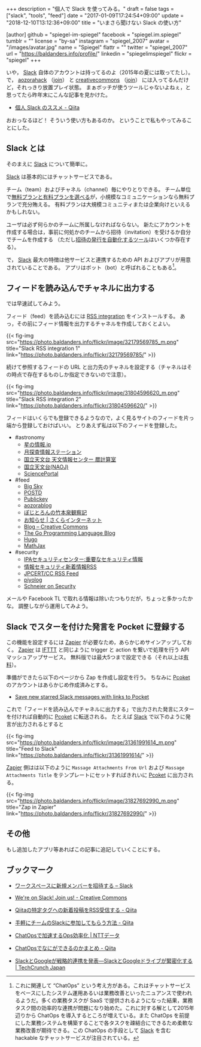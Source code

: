 +++
description = "個人で Slack を使ってみる。"
draft = false
tags = ["slack", "tools", "feed"]
date = "2017-01-09T17:24:54+09:00"
update = "2018-12-10T13:12:36+09:00"
title = "いまさら聞けない Slack の使い方"

[author]
  github = "spiegel-im-spiegel"
  facebook = "spiegel.im.spiegel"
  tumblr = ""
  license = "by-sa"
  instagram = "spiegel_2007"
  avatar = "/images/avatar.jpg"
  name = "Spiegel"
  flattr = ""
  twitter = "spiegel_2007"
  url = "https://baldanders.info/profile/"
  linkedin = "spiegelimspiegel"
  flickr = "spiegel"
+++

いや， [Slack] 自体のアカウントは持ってるのよ（2015年の夏には取ってたし）。
で， [aozorahack] （[join](https://aozoraslackin.herokuapp.com/)） と [creativecommons] （[join](https://slack-signup.creativecommons.org/)） には入ってるんだけど，それっきり放置プレイ状態。
まぁボッチが使うツールじゃないよねぇ，と思ってたら昨年末にこんな記事を見かけた。

- [個人 Slack のススメ - Qiita](http://qiita.com/saitotak/items/ac0eb7ddc0d8d83cbe91)

おおっなるほど！ そういう使い方もあるのか。
ということで私もやってみることにした。

## Slack とは

そのまえに [Slack] について簡単に。

[Slack] は基本的にはチャットサービスである。

チーム（team）およびチャネル（channel）毎にやりとりできる。
チーム単位で[無料プランと有料プランを選べる](https://slack.com/pricing)が，小規模なコミュニケーションなら無料プランで充分賄える。
有料プランは大規模コミュニティまたは企業向けといえるかもしれない。

ユーザは必ず何らかのチームに所属しなければならない。
新たにアカウントを作成する場合は，事前に何処かのチームから招待（invitation）を受けるか自分でチームを作成する
（ただし[招待の発行を自動化するツール](http://qiita.com/homata/items/d809e7489b4d14f0768b "手軽にチームのSlackに参加してもらう方法 - Qiita")はいくつか存在する）。

で， [Slack] 最大の特徴は他サービスと連携するための API およびアプリが用意されていることである。
アプリはボット（bot）と呼ばれることもある[^co]。

[^co]: これに関連して “ChatOps” という考え方がある。これはチャットサービスをベースにしたシステム運用あるいは業務改善といったニュアンスで使われるようだ。多くの業務タスクが SaaS で提供されるようになった結果，業務タスク間の効率的な連携が問題になり始めた。これに対する解として2015年辺りから ChatOps を導入するところが増えている。また ChatOps を前提にした業務システムを構築することで各タスクを疎結合にできるため柔軟な業務改善が期待できる。この ChatOps の手段として [Slack] を含む hackable なチャットサービスが注目されている。

## フィードを読み込んでチャネルに出力する

では早速試してみよう。

フィード（feed）を読み込むには [RSS integration](https://slack.com/apps/A0F81R7U7-rss) をインストールする。
あっ，その前にフィード情報を出力するチャネルを作成しておくとよい。

{{< fig-img src="https://photo.baldanders.info/flickr/image/32179569785_m.png" title="Slack RSS integration 1" link="https://photo.baldanders.info/flickr/32179569785/" >}}

続けて参照するフィードの URL と出力先のチャネルを設定する（チャネルはその時点で存在するものしか指定できないので注意）。

{{< fig-img src="https://photo.baldanders.info/flickr/image/31804596620_m.png" title="Slack RSS integration 2" link="https://photo.baldanders.info/flickr/31804596620/" >}}

フィードはいくらでも登録できるようなので，よく見るサイトのフィードを片っ端から登録しておけばいい。
とりあえず私は以下のフィードを登録した。

- #astronomy
    - [星の情報.jp](https://news.local-group.jp/rss.rdf)
    - [月探査情報ステーション](http://moonstation.jp/feed)
    - [国立天文台 天文情報センター 暦計算室](http://eco.mtk.nao.ac.jp/koyomi/site/koyomi.rdf)
    - [国立天文台(NAOJ)](http://www.nao.ac.jp/atom.xml)
    - [SciencePortal](http://scienceportal.jst.go.jp/rss/news.rdf)
- #feed
    - [Big Sky](http://mattn.kaoriya.net/index.rss)
    - [POSTD](http://postd.cc/feed/)
    - [Publickey](http://www.publickey1.jp/atom.xml)
    - [aozorablog](http://www.aozora.gr.jp/aozorablog/?feed=atom)
    - [ぽじとろんの竹本泉観察記](http://rss.exblog.jp/rss/exblog/positron/index.xml)
    - [お知らせ | さくらインターネット](https://www.sakura.ad.jp/rss/info.rdf)
    - [Blog – Creative Commons](https://creativecommons.org/blog/feed/)
    - [The Go Programming Language Blog](https://blog.golang.org/feed.atom)
    - [Hugo](https://gohugo.io/index.xml "The world’s fastest framework for building websites | Hugo")
    - [MathJax](https://www.mathjax.org/feed.xml)
- #security
    - [IPAセキュリティセンター:重要なセキュリティ情報](https://www.ipa.go.jp/security/rss/alert.rdf)
    - [情報セキュリティ新着情報RSS](https://www.ipa.go.jp/security/rss/info.rdf)
    - [JPCERT/CC RSS Feed](https://www.jpcert.or.jp/rss/jpcert.rdf)
    - [piyolog](http://d.hatena.ne.jp/Kango/rss)
    - [Schneier on Security](https://www.schneier.com/blog/atom.xml)

メールや Facebook TL で取れる情報は除いたつもりだが，ちょっと多かったかな。
調整しながら運用してみよう。

## Slack でスターを付けた発言を Pocket に登録する

この機能を設定するには [Zapier] が必要なため，あらかじめサインアップしておく。
[Zapier] は [IFTTT] と同じように trigger と action を繋いで処理を行う API マッシュアップサービス。
無料版では最大5つまで設定できる（それ以上は[有料](https://slack.com/pricing)）。

準備ができたら以下のページから Zap を作成し設定を行う。
ちなみに [Pcoket] のアカウントはあらかじめ作成済みとする。

- [Save new starred Slack messages with links to Pocket](https://zapier.com/app/editor/template/1702)

これで「フィードを読み込んでチャネルに出力する」で出力された発言にスターを付ければ自動的に [Pcoket] に転送される。
たとえば [Slack] で以下のように発言が出力されるとすると

{{< fig-img src="https://photo.baldanders.info/flickr/image/31361991614_m.png" title="Feed to Slack" link="https://photo.baldanders.info/flickr/31361991614/" >}}

[Zapier] 側はは以下のように `Massage Attachments From Url` および `Massage Attachments Title` をテンプレートにセットすればきれいに [Pcoket] に出力される。

{{< fig-img src="https://photo.baldanders.info/flickr/image/31827692990_m.png" title="Zap in Zapier" link="https://photo.baldanders.info/flickr/31827692990/" >}}

## その他

もし追加したアプリ等あればこの記事に追記していくことにする。

## ブックマーク

- [ワークスペースに新規メンバーを招待する – Slack](https://get.slack.help/hc/ja/articles/201330256-Invite-new-members-to-your-Slack-team)

- [We're on Slack! Join us! - Creative Commons](https://creativecommons.org/2016/10/18/slack-announcement/)
- [Qiitaの特定タグへの新着投稿をRSS受信する - Qiita](http://qiita.com/takecy/items/7e587e91aa2574926299)
- [手軽にチームのSlackに参加してもらう方法 - Qiita](http://qiita.com/homata/items/d809e7489b4d14f0768b)
- [ChatOpsで加速するOps効率化 | NTTデータ](http://www.nttdata.com/jp/ja/insights/trend_keyword/2016070701.html)
- [ChatOpsでなにができるのかまとめ - Qiita](http://qiita.com/m_mizutani/items/f7fa7b1d1c077b139f98)
- [SlackとGoogleが戦略的連携を発表―SlackとGoogleドライブが緊密化する | TechCrunch Japan](http://jp.techcrunch.com/2016/12/08/20161207slack-and-google-announce-partnership-focused-on-better-integrating-their-services/)

[Slack]: https://slack.com/ "Slack: Be less busy"
[Zapier]: https://zapier.com/ "The best apps. Better together. - Zapier"
[IFTTT]: https://ifttt.com/ "Learn how IFTTT works - IFTTT"
[Pcoket]: https://getpocket.com/
[aozorahack]: https://aozorahack.slack.com/
[creativecommons]: https://creativecommons.slack.com/
